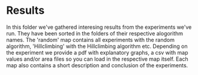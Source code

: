 # Results

In this folder we've gathered interesing results from the experiments we've run. They have been sorted in the folders of their respective alogorithm names. The 'random' map contains all experiments with the random algorithm, 'Hillclimbing' with the Hillclimbing algorithm etc. Depending on the experiment we provide a pdf with explanatory graphs, a csv with map values and/or area files so you can load in the respective map itself. Each map also contains a short description and conclusion of the experiments.